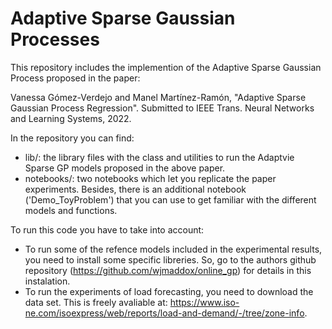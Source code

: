 # Adaptive Sparse Gaussian Processes

This repository includes the implemention of the Adaptive Sparse Gaussian Process proposed in the paper:

Vanessa Gómez-Verdejo and Manel Martínez-Ramón, "Adaptive Sparse Gaussian Process Regression". Submitted to IEEE Trans. Neural Networks and Learning Systems, 2022.

In the repository you can find:
* lib/: the library files with the class and utilities to run the Adaptvie Sparse GP models proposed in the above paper.
* notebooks/: two notebooks which let you replicate the paper experiments. Besides, there is an additional notebook ('Demo_ToyProblem') that you can use to get familiar with the different models and functions.

To run this code you have to take into account:
* To run some of the refence models included in the experimental results, you need to install some specific libreries. So, go to the authors github repository (https://github.com/wjmaddox/online_gp) for details in this instalation.
* To run the experiments of load forecasting, you need to download the data set. This is freely avaliable at: https://www.iso-ne.com/isoexpress/web/reports/load-and-demand/-/tree/zone-info. 

